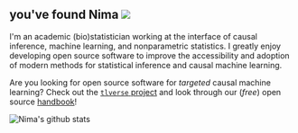 ## you've found Nima ![](https://komarev.com/ghpvc/?username=nhejazi&color=blue)

I'm an academic (bio)statistician working at the interface of causal inference,
machine learning, and nonparametric statistics. I greatly enjoy developing open
source software to improve the accessibility and adoption of modern methods for
statistical inference and causal machine learning.

Are you looking for open source software for _targeted_ causal machine learning?
Check out the [`tlverse` project](https://github.com/tlverse) and look through
our (_free_) open source [handbook](https://tlverse.org/tlverse-handbook)!

![Nima's github stats](https://github-readme-stats.vercel.app/api?username=nhejazi&show_icons=true&count_private=true&theme=radical)
